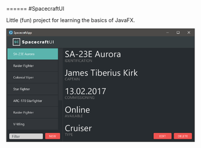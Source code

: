 ======
#SpacecraftUI

Little (fun) project for learning the basics of JavaFX.

![screenshot](https://github.com/daklassen/spacecraftUI/blob/master/img/screenshot.png)